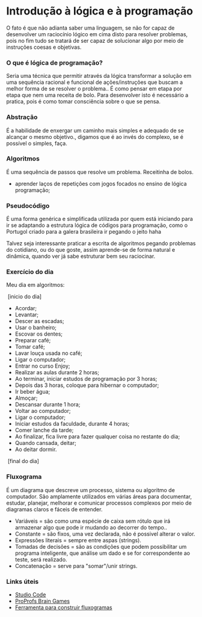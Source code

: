 # Introdução à lógica e à programação



O fato é que não adianta saber uma linguagem, se não for capaz de desenvolver um raciocínio lógico em cima disto para resolver problemas, pois no fim tudo se tratará de ser capaz de solucionar algo por meio de instruções coesas e objetivas. 

### O que é lógica de programação? 

Seria uma técnica que permitir através da lógica transformar a solução em uma sequência racional e funcional de ações/instruções que buscam a melhor forma de se resolver o problema.. É como pensar em etapa por etapa que nem uma receita de bolo. Para desenvolver isto é necessário a pratica, pois é como tomar consciência sobre o que se pensa. 

### Abstração 

É a habilidade de enxergar um caminho mais simples e adequado de se alcançar o mesmo objetivo., digamos que é ao invés do complexo, se é possível o simples, faça.  

### Algoritmos 

É uma sequência de passos que resolve um problema. Receitinha de bolos. 

- aprender laços de repetições com jogos focados no ensino de lógica programação; 

### Pseudocódigo 

É uma forma genérica e simplificada utilizada por quem está iniciando para ir se adaptando a estrutura lógica de códigos para programação, como o Portugol criado para a galera brasileira ir pegando o jeito haha 

Talvez seja interessante praticar a escrita de algoritmos pegando problemas do cotidiano, ou do que goste, assim aprende-se de forma natural e dinâmica, quando ver já sabe estruturar bem seu raciocinar. 

### Exercício do dia 

Meu dia em algoritmos:

​	[inicio do dia]

  * Acordar;
  * Levantar;
* Descer as escadas;
* Usar o banheiro;
* Escovar os dentes;
* Preparar café;
* Tomar café;
* Lavar louça usada no café;
* Ligar o computador;
* Entrar no curso Enjoy;
* Realizar as aulas durante 2 horas;
* Ao terminar, iniciar estudos de programação por 3 horas;
* Depois das 3 horas, coloque para hibernar o computador;
* Ir beber água;
* Almoçar;
* Descansar durante 1 hora; 
* Voltar ao computador;
* Ligar o computador;
* Iniciar estudos da faculdade, durante 4 horas;
* Comer lanche da tarde;
* Ao finalizar, fica livre para fazer qualquer coisa no restante do dia;
* Quando cansada, deitar;
* Ao deitar dormir.

​	[final do dia]

### Fluxograma 

É um diagrama que descreve um processo, sistema ou algoritmo de computador. São amplamente utilizados em várias áreas para documentar, estudar, planejar, melhorar e comunicar processos complexos por meio de diagramas claros e fáceis de entender.

* Variáveis = são como uma espécie de caixa sem rótulo que irá armazenar algo que pode ir mudando ao decorrer do tempo..
* Constante = são fixos, uma vez declarada, não é possivel alterar o valor.
* Expressões literais = sempre entre aspas (strings).
* Tomadas de decisões = são as condições que podem possibilitar um programa inteligente, que análise um dado e se for correspondente ao teste, será realizado.
* Concatenação = serve para "somar"/unir strings.

### Links úteis

* <a href="https://studio.code.org/courses">Studio Code</a>
* <a href="https://www.proprofsgames.com/">ProProfs Brain Games</a>
* <a href="http://www.flowgorithm.org/">Ferramenta para construir fluxogramas</a>

